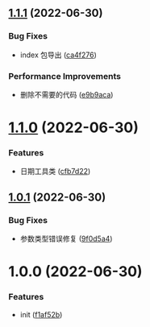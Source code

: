 ## [1.1.1](https://github.com/oneverse-zone/utils/compare/1.1.0...1.1.1) (2022-06-30)


### Bug Fixes

* index 包导出 ([ca4f276](https://github.com/oneverse-zone/utils/commit/ca4f27697737f495a21ce6aac613eed5131231b1))


### Performance Improvements

* 删除不需要的代码 ([e9b9aca](https://github.com/oneverse-zone/utils/commit/e9b9aca5fc84c4799cae63088d579101b2e14e89))

# [1.1.0](https://github.com/oneverse-zone/utils/compare/1.0.1...1.1.0) (2022-06-30)


### Features

* 日期工具类 ([cfb7d22](https://github.com/oneverse-zone/utils/commit/cfb7d2294f5203a7a5cc67b6054422301e69a368))

## [1.0.1](https://github.com/oneverse-zone/utils/compare/1.0.0...1.0.1) (2022-06-30)


### Bug Fixes

* 参数类型错误修复 ([9f0d5a4](https://github.com/oneverse-zone/utils/commit/9f0d5a4ed9702eb51f41b77875b5af63af5865f3))

# 1.0.0 (2022-06-30)


### Features

* init ([f1af52b](https://github.com/oneverse-zone/utils/commit/f1af52bc806675fcc89dca92a59a759f08d6d256))

